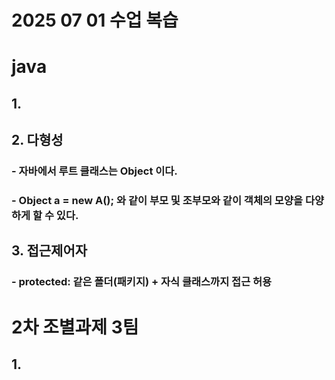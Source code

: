# 2025 07 01 수업 복습
# java
## 1. 
## 2. 다형성
### - 자바에서 루트 클래스는 Object 이다.
### - Object a = new A(); 와 같이 부모 및 조부모와 같이 객체의 모양을 다양하게 할 수 있다. 
## 3. 접근제어자
### - protected: 같은 폴더(패키지) + 자식 클래스까지 접근 허용

# 2차 조별과제 3팀
## 1.
